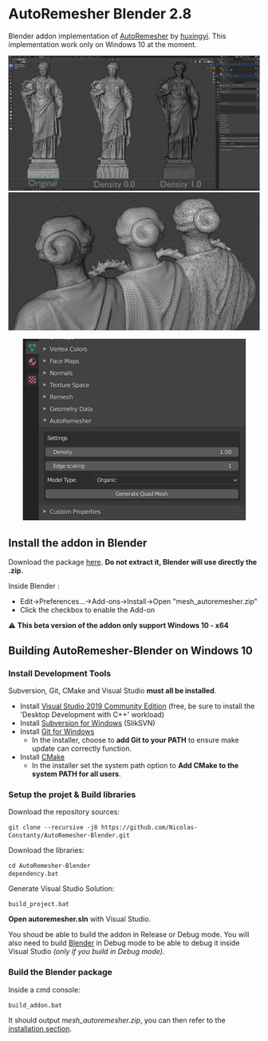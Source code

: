 # AutoRemesher Blender 2.8

Blender addon implementation of [AutoRemesher](https://github.com/huxingyi/autoremesher) by [huxingyi](https://github.com/huxingyi).
This implementation work only on Windows 10 at the moment.

![](https://raw.githubusercontent.com/Nicolas-Constanty/AutoRemesher-Blender/master/screenshots/00.PNG)
![](https://raw.githubusercontent.com/Nicolas-Constanty/AutoRemesher-Blender/master/screenshots/04.PNG)
<p align="center">
 <a href="https://raw.githubusercontent.com/Nicolas-Constanty/AutoRemesher-Blender/master/screenshots/03.PNG"><img src="https://raw.githubusercontent.com/Nicolas-Constanty/AutoRemesher-Blender/master/screenshots/03.PNG" /></a>
 </p>
 
## Install the addon in Blender
Download the package [here](https://github.com/Nicolas-Constanty/AutoRemesher-Blender/releases). **Do not extract it, Blender will use directly the .zip.**

Inside Blender :

- Edit->Preferences...->Add-ons->Install->Open "mesh_autoremesher.zip"
- Click the checkbox to enable the Add-on

⚠️ **This beta version of the addon only support Windows 10 - x64**

## Building AutoRemesher-Blender on Windows 10

### Install Development Tools
Subversion, Git, CMake and Visual Studio **must all be installed**.

* Install [Visual Studio 2019 Community Edition](https://visualstudio.microsoft.com/) (free, be sure to install the 'Desktop Development with C++' workload)
* Install [Subversion for Windows](http://www.sliksvn.com/en/download) (SlikSVN)
* Install [Git for Windows](https://gitforwindows.org/)
  * In the installer, choose to **add Git to your PATH** to ensure make update can correctly function.
* Install [CMake](http://cmake.org/)
  * In the installer set the system path option to **Add CMake to the system PATH for all users**.

### Setup the projet & Build libraries

Download the repository sources:

```
git clone --recursive -j8 https://github.com/Nicolas-Constanty/AutoRemesher-Blender.git
```
Download the libraries:
```
cd AutoRemesher-Blender
dependency.bat
```
Generate Visual Studio Solution:
```
build_project.bat
```

**Open autoremesher.sln** with Visual Studio.

You shoud be able to build the addon in Release or Debug mode. You will also need to build [Blender](https://github.com/blender/blender) in Debug mode to be able to debug it inside Visual Studio *(only if you build in Debug mode)*.

### Build the Blender package

Inside a cmd console:
```
build_addon.bat
```
It should output *mesh_autoremesher.zip*, you can then refer to the [installation section](https://github.com/Nicolas-Constanty/AutoRemesher-Blender#install-the-addon-in-blender).
